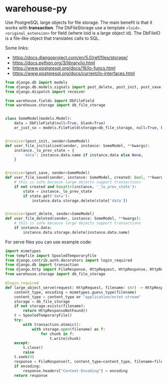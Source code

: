 # warehouse-py

Use PostgreSQL large objects for file storage. The main benefit is that it works with **transaction**.
The DbFileStorage use a template `<loid>.<original_extension>` for field (where loid is a large object id).
The DbFileIO is a file-like object that translates calls to SQL.

Some links:
* https://docs.djangoproject.com/en/5.0/ref/files/storage/
* https://docs.python.org/3/library/io.html
* https://www.postgresql.org/docs/16/lo-funcs.html
* https://www.postgresql.org/docs/current/lo-interfaces.html

```python
from django.db import models
from django.db.models.signals import post_delete, post_init, post_save
from django.dispatch import receiver

from warehouse.fields import DbFileField
from warehouse.storage import db_file_storage


class SomeModel(models.Model):
    data = DbFileField(null=True, blank=True)
    or_just_so = models.FileField(storage=db_file_storage, null=True, blank=True)


@receiver(post_init, sender=SomeModel)
def user_file_initialized(sender, instance: SomeModel, **kwargs):
    instance._lo_prev_state = {
        'data': instance.data.name if instance.data else None,
    }


@receiver(post_save, sender=SomeModel)
def user_file_saved(sender, instance: SomeModel, created: bool, **kwargs):
    # this is safe because large objects support transactions
    if not created and hasattr(instance, '_lo_prev_state'):
        state = instance._lo_prev_state
        if state.get('data'):
            instance.data.storage.delete(state['data'])


@receiver(post_delete, sender=SomeModel)
def user_file_deleted(sender, instance: SomeModel, **kwargs):
    # this is safe because large objects support transactions
    if instance.data:
        instance.data.storage.delete(instance.data.name)
```

For serve files you can use example code:
```python
import mimetypes
from tempfile import SpooledTemporaryFile
from django.contrib.auth.decorators import login_required
from django.db import transaction
from django.http import FileResponse, HttpRequest, HttpResponse, HttpResponseNotFound
from warehouse.storage import db_file_storage

@login_required
def large_object_serve(request: HttpRequest, filename: str) -> HttpResponse:
    content_type, encoding = mimetypes.guess_type(filename)
    content_type = content_type or "application/octet-stream"
    storage = db_file_storage
    if not storage.exists(filename):
        return HttpResponseNotFound()
    t = SpooledTemporaryFile()
    try:
        with transaction.atomic():
            with storage.open(filename) as f:
                for chunk in f:
                    t.write(chunk)
    except:
        t.close()
        raise
    t.seek(0)
    response = FileResponse(t, content_type=content_type, filename=filename)
    if encoding:
        response.headers["Content-Encoding"] = encoding
    return response

```